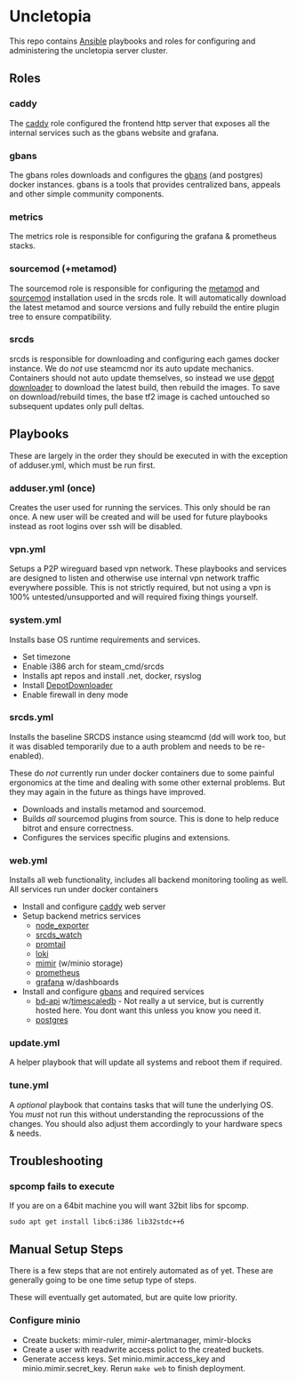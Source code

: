 # Uncletopia

This repo contains [Ansible](https://docs.ansible.com) playbooks and roles for
configuring and administering the uncletopia server cluster.

## Roles

### caddy

The [caddy](https://caddyserver.com/) role configured the frontend http server that exposes all the internal services such as the 
gbans website and grafana.

### gbans

The gbans roles downloads and configures the [gbans](https://github.com/leighmacdonald/gbans) (and postgres) docker instances. gbans is a tools that provides 
centralized bans, appeals and other simple community components.

### metrics

The metrics role is responsible for configuring the grafana & prometheus stacks. 

### sourcemod (+metamod)

The sourcemod role is responsible for configuring the [metamod](https://www.sourcemm.net/) and [sourcemod](https://www.sourcemod.net/) installation used in the srcds role. It will 
automatically download the latest metamod and source versions and fully rebuild the entire plugin tree to ensure 
compatibility.

### srcds

srcds is responsible for downloading and configuring each games docker instance. We 
do *not* use steamcmd nor its auto update mechanics. Containers should not auto update themselves, so instead we use 
[depot downloader](https://github.com/SteamRE/DepotDownloader) to download the latest build, then rebuild the images. 
To save on download/rebuild times, the base tf2 image is cached untouched so subsequent updates only pull deltas. 

## Playbooks

These are largely in the order they should be executed in with the exception of  adduser.yml, which must be run first. 

### adduser.yml (once)

Creates the user used for running the services. This only should be ran once. A new user will be created and will be used for future playbooks instead as root logins over ssh will be disabled. 

### vpn.yml

Setups a P2P wireguard based vpn network. These playbooks and services are designed to listen and otherwise use internal vpn network traffic
everywhere possible. This is not strictly required, but not using a vpn is 100% untested/unsupported and will required fixing things yourself.

### system.yml

Installs base OS runtime requirements and services.

- Set timezone
- Enable i386 arch for steam_cmd/srcds
- Installs apt repos and install .net, docker, rsyslog 
- Install [DepotDownloader](https://github.com/SteamRE/DepotDownloader)
- Enable firewall in deny mode

### srcds.yml

Installs the baseline SRCDS instance using steamcmd (dd will work too, but it was disabled temporarily due to a auth problem and needs to be re-enabled).

These do *not* currently run under docker containers due to some painful ergonomics at the time and dealing with some other external problems. 
But they may again in the future as things have improved.

- Downloads and installs metamod and sourcemod.
- Builds *all* sourcemod plugins from source. This is done to help reduce bitrot and ensure correctness.
- Configures the services specific plugins and extensions.

### web.yml

Installs all web functionality, includes all backend monitoring tooling as well. All services run under docker
containers

- Install and configure [caddy](https://caddyserver.com/) web server
- Setup backend metrics services
  - [node_exporter](https://github.com/prometheus/node_exporter)
  - [srcds_watch](https://github.com/leighmacdonald/srcds_watch)
  - [promtail](https://grafana.com/docs/loki/latest/send-data/promtail/)
  - [loki](https://grafana.com/oss/loki/)
  - [mimir](https://grafana.com/oss/mimir/) (w/minio storage) 
  - [prometheus](https://prometheus.io/)
  - [grafana](https://grafana.com/) w/dashboards
- Install and configure [gbans](https://github.com/leighmacdonald/gbans) and required services
  - [bd-api](https://github.com/leighmacdonald/bd-api) w/[timescaledb](https://www.timescale.com/) - Not really a ut service, but is currently hosted here. You dont want this unless you know you need it.
  - [postgres](https://www.postgresql.org/)
  

### update.yml

A helper playbook that will update all systems and reboot them if required.

### tune.yml

A *optional* playbook that contains tasks that will tune the underlying OS. You *must* not run this without understanding
the reprocussions of the changes. You should also adjust them accordingly to your hardware specs & needs.

## Troubleshooting

### spcomp fails to execute

If you are on a 64bit machine you will want 32bit libs for spcomp.

    sudo apt get install libc6:i386 lib32stdc++6


## Manual Setup Steps

There is a few steps that are not entirely automated as of yet. These are generally going to be one time setup type of steps.

These will eventually get automated, but are quite low priority.

### Configure minio

- Create buckets: mimir-ruler, mimir-alertmanager, mimir-blocks
- Create a user with readwrite access polict to the created buckets.
- Generate access keys. Set minio.mimir.access_key and minio.mimir.secret_key. Rerun `make web` to finish deployment.
